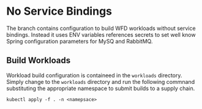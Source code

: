# No Service Bindings
The branch contains configuration to build WFD workloads without service bindings.  Instead it uses
ENV variables references secrets to set well know Spring configuration parameters for MySQ and 
RabbitMQ.

## Build Workloads
Workload build configuration is containeed in the `workloads` directory.  Simply change to the
`workloads` directory and run the following commnand substituting the appropriate namespace 
to submit builds to a supply chain.

```
kubectl apply -f . -n <namepsace> 
```
